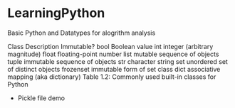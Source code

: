 # LearningPython
Basic Python and Datatypes for alogrithm analysis

Class Description Immutable?
bool Boolean value 
int integer (arbitrary magnitude) 
float floating-point number 
list mutable sequence of objects
tuple immutable sequence of objects 
str character string 
set unordered set of distinct objects
frozenset immutable form of set class 
dict associative mapping (aka dictionary)
Table 1.2: Commonly used built-in classes for Python


- Pickle file demo
